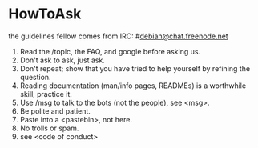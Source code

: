 # HowToAsk
the guidelines fellow comes from IRC: #debian@chat.freenode.net

1) Read the /topic, the FAQ, and google before asking us.   
2) Don't ask to ask, just ask.  
3) Don't repeat; show that you have tried to help yourself by refining the question.   
4) Reading documentation (man/info pages, READMEs) is a worthwhile skill, practice it. 
5) Use /msg to talk to the bots (not the people), see &lt;msg>. 
6) Be polite and patient.  
7) Paste into a &lt;pastebin>, not here. 
8) No trolls or spam. 
9) see &lt;code of conduct>

